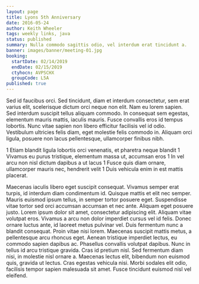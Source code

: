 ```yaml
---
layout: page
title: Lyons 5th Anniversary
date: 2016-05-24
author: Keith Wheeler
tags: weekly links, java
status: published
summary: Nulla commodo sagittis odio, vel interdum erat tincidunt a.
banner: images/banner/meeting-01.jpg
booking:
  startDate: 02/14/2019
  endDate: 02/15/2019
  ctyhocn: AVPSCHX
  groupCode: L5A
published: true
---
```

Sed id faucibus orci. Sed tincidunt, diam et interdum consectetur, sem erat varius elit, scelerisque dictum orci neque non elit. Nam eu lorem sapien. Sed interdum suscipit tellus aliquam commodo. In consequat sem egestas, elementum mauris mattis, iaculis mauris. Fusce convallis eros id tempus lobortis. Nunc vitae sapien non libero efficitur facilisis vel id odio. Vestibulum ultricies felis diam, eget molestie felis commodo in. Aliquam orci ligula, posuere non lacus pellentesque, ullamcorper finibus nibh.

1 Etiam blandit ligula lobortis orci venenatis, et pharetra neque blandit
1 Vivamus eu purus tristique, elementum massa ut, accumsan eros
1 In vel arcu non nisl dictum dapibus a ut lacus
1 Fusce quis diam ornare, ullamcorper mauris nec, hendrerit velit
1 Duis vehicula enim in est mattis placerat.

Maecenas iaculis libero eget suscipit consequat. Vivamus semper erat turpis, id interdum diam condimentum id. Quisque mattis et elit nec semper. Mauris euismod ipsum tellus, in semper tortor posuere eget. Suspendisse vitae tortor sed orci accumsan accumsan et nec ante. Aliquam eget posuere justo. Lorem ipsum dolor sit amet, consectetur adipiscing elit. Aliquam vitae volutpat eros. Vivamus a arcu non dolor imperdiet cursus vel id felis. Donec ornare luctus ante, id laoreet metus pulvinar vel. Duis fermentum nunc a blandit consequat.
Proin vitae nisi lorem. Maecenas suscipit mattis metus, a pellentesque arcu rhoncus eget. Aenean tristique imperdiet lectus, eu commodo sapien dapibus ac. Phasellus convallis volutpat dapibus. Nunc in tellus id arcu tristique gravida. Cras id pretium nisl. Sed fermentum diam nisi, in molestie nisl ornare a. Maecenas lectus elit, bibendum non euismod quis, gravida ut lectus. Cras egestas vehicula nisi. Morbi sodales elit odio, facilisis tempor sapien malesuada sit amet. Fusce tincidunt euismod nisl vel eleifend.
